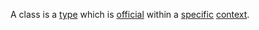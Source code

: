 A class is a [type](https://github.com/gcassel/Modular-Organization-Terminology/blob/master/terms/type.md) which is [official](https://github.com/gcassel/Modular-Organization-Terminology/blob/master/terms/official.md) within a [specific](https://github.com/gcassel/Modular-Organization-Terminology/blob/master/terms/specific.md) [context](https://github.com/gcassel/Modular-Organization-Terminology/blob/master/terms/context.md).
